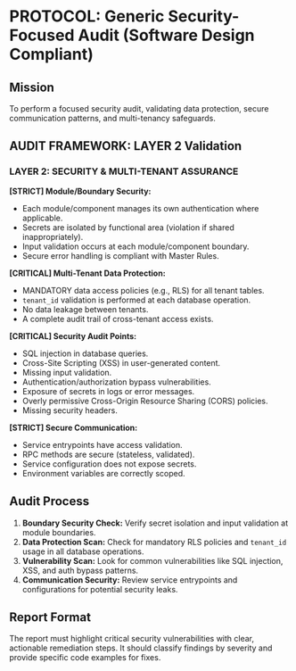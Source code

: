# PROTOCOL: Generic Security-Focused Audit (Software Design Compliant)

## Mission
To perform a focused security audit, validating data protection, secure communication patterns, and multi-tenancy safeguards.

## AUDIT FRAMEWORK: LAYER 2 Validation

### LAYER 2: SECURITY & MULTI-TENANT ASSURANCE

**[STRICT] Module/Boundary Security:**
- Each module/component manages its own authentication where applicable.
- Secrets are isolated by functional area (violation if shared inappropriately).
- Input validation occurs at each module/component boundary.
- Secure error handling is compliant with Master Rules.

**[CRITICAL] Multi-Tenant Data Protection:**
- MANDATORY data access policies (e.g., RLS) for all tenant tables.
- `tenant_id` validation is performed at each database operation.
- No data leakage between tenants.
- A complete audit trail of cross-tenant access exists.

**[CRITICAL] Security Audit Points:**
- SQL injection in database queries.
- Cross-Site Scripting (XSS) in user-generated content.
- Missing input validation.
- Authentication/authorization bypass vulnerabilities.
- Exposure of secrets in logs or error messages.
- Overly permissive Cross-Origin Resource Sharing (CORS) policies.
- Missing security headers.

**[STRICT] Secure Communication:**
- Service entrypoints have access validation.
- RPC methods are secure (stateless, validated).
- Service configuration does not expose secrets.
- Environment variables are correctly scoped.

## Audit Process
1.  **Boundary Security Check:** Verify secret isolation and input validation at module boundaries.
2.  **Data Protection Scan:** Check for mandatory RLS policies and `tenant_id` usage in all database operations.
3.  **Vulnerability Scan:** Look for common vulnerabilities like SQL injection, XSS, and auth bypass patterns.
4.  **Communication Security:** Review service entrypoints and configurations for potential security leaks.

## Report Format
The report must highlight critical security vulnerabilities with clear, actionable remediation steps. It should classify findings by severity and provide specific code examples for fixes.